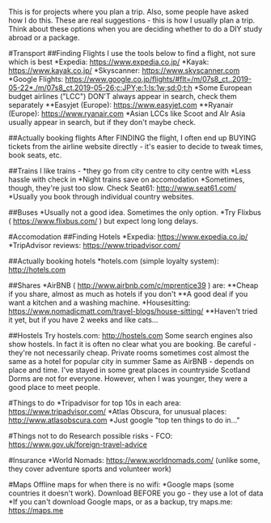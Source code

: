 This is for projects where you plan a trip. 
Also, some people have asked how I do this. 
These are real suggestions - this is how I usually plan a trip. 
Think about these options when you are deciding whether to do a DIY study abroad or a package. 


#Transport
##Finding Flights
I use the tools below to find a flight, not sure which is best
*Expedia: https://www.expedia.co.jp/ 
*Kayak: https://www.kayak.co.jp/
*Skyscanner: https://www.skyscanner.com
*Google Flights: https://www.google.co.jp/flights/#flt=/m/07s8_ct..2019-05-22*./m/07s8_ct.2019-05-26;c:JPY;e:1;ls:1w;sd:0;t:h
*Some European budget airlines ("LCC") DON'T always appear in search, check them separately 
**Easyjet (Europe): https://www.easyjet.com 
**Ryanair (Europe): https://www.ryanair.com
*Asian LCCs like Scoot and AIr Asia usually appear in search, but if they don't maybe check. 

##Actually booking flights
After FINDING the flight, I often end up BUYING tickets from the airline website directly - it's easier to decide to tweak times, book seats, etc. 


##Trains
I like trains - 
*they go from city centre to city centre with 
*Less hassle with check in
*Night trains save on accomodation
*Sometimes, though, they're just too slow. Check Seat61: http://www.seat61.com/
*Usually you book through individual country websites. 

##Buses
*Usually not a good idea. Sometimes the only option.
*Try Flixbus ( https://www.flixbus.com/ ) but expect long long delays.  

#Accomodation 
##Finding Hotels
*Expedia: https://www.expedia.co.jp/
*TripAdvisor reviews: https://www.tripadvisor.com/

##Actually booking hotels
*hotels.com (simple loyalty system): http://hotels.com

##Shares
*AirBNB ( http://www.airbnb.com/c/mprentice39 ) are:
**Cheap if you share, almost as much as hotels if you don't
**A good deal if you want a kitchen and a washing machine. 
*Housesitting: https://www.nomadicmatt.com/travel-blogs/house-sitting/
**Haven't tried it yet, but if you have 2 weeks and like cats...


##Hostels
Try hostels.com: http://hostels.com 
Some search engines also show hostels. In fact it is often no clear what you are booking. 
Be careful - they're not necessarily cheap. Private rooms sometimes cost almost the same as a hotel for popular city in summer
Same as AirBNB - depends on place and time. 
I've stayed in some great places in countryside Scotland
Dorms are not for everyone. However, when I was younger, they were a good place to meet people. 

#Things to do
*Tripadvisor for top 10s in each area: https://www.tripadvisor.com/
*Atlas Obscura, for unusual places: http://www.atlasobscura.com
*Just google "top ten things to do in..."


#Things not to do
Research possible risks - FCO: https://www.gov.uk/foreign-travel-advice

#Insurance
*World Nomads: https://www.worldnomads.com/ (unlike some, they cover adventure sports and volunteer work)


#Maps
Offline maps for when there is no wifi: 
*Google maps (some countries it doesn't work). Download BEFORE you go - they use a lot of data
*If you can't download Google maps, or as a backup, try maps.me: https://maps.me 
